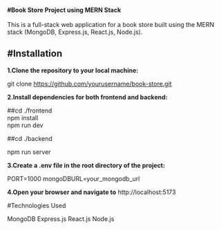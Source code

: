 **#Book Store Project using MERN Stack**
<br>
<br>
This is a full-stack web application for a book store built using the MERN stack (MongoDB, Express.js, React.js, Node.js). 

#Installation
---
**1.Clone the repository to your local machine:**

git clone https://github.com/yourusername/book-store.git

**2.Install dependencies for both frontend and backend:**

##cd ./frontend <br>
npm install<br>
npm run dev

##cd ./backend

npm run server

**3.Create a .env file in the root directory of the project:**

PORT=1000
mongoDBURL=your_mongodb_url

**4.Open your browser and navigate to**
 http://localhost:5173

#Technologies Used

MongoDB
Express.js
React.js
Node.js
